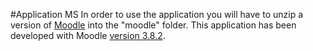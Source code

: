 #Application MS
In order to use the application you will have to unzip a version of <a href="https://github.com/moodle/moodle/releases">Moodle</a> into the "moodle" folder. This application has been developed with Moodle <a href="https://github.com/moodle/moodle/archive/v3.8.2.zip">version 3.8.2</a>.